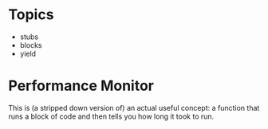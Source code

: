 # Topics

* stubs
* blocks
* yield

# Performance Monitor

This is (a stripped down version of) an actual useful concept: a function that runs a block of code and then tells you how long it took to run.
